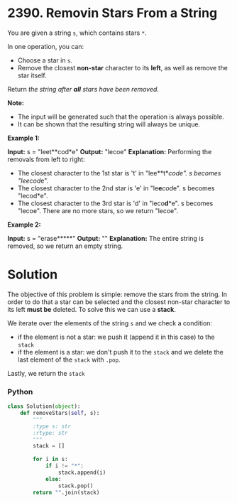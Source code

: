 # 2390. Removin Stars From a String

You are given a string  `s`, which contains stars  `*`.

In one operation, you can:

-   Choose a star in  `s`.
-   Remove the closest  **non-star**  character to its  **left**, as well as remove the star itself.

Return  _the string after  **all**  stars have been removed_.

**Note:**

-   The input will be generated such that the operation is always possible.
-   It can be shown that the resulting string will always be unique.

**Example 1:**

**Input:** s = "leet**cod*e"
**Output:** "lecoe"
**Explanation:** Performing the removals from left to right:
- The closest character to the 1st star is 't' in "lee**t****cod*e". s becomes "lee*cod*e".
- The closest character to the 2nd star is 'e' in "le**e***cod*e". s becomes "lecod*e".
- The closest character to the 3rd star is 'd' in "leco**d***e". s becomes "lecoe".
There are no more stars, so we return "lecoe".

**Example 2:**

**Input:** s = "erase*****"
**Output:** ""
**Explanation:** The entire string is removed, so we return an empty string.
# Solution
The objective of this problem is simple: remove the stars from the string. In order to do that a star can be selected and the closest non-star character to its left **must be** deleted.
To solve this we can use a **stack**.

We iterate over the elements of the string `s` and we check a condition:
- if the element is not a star: we push it (append it in this case) to the `stack`
- if the element is a star: we don't push it to the `stack` and we delete the last element of the `stack` with `.pop`.

Lastly, we return the `stack`

### Python

```python
class Solution(object):
    def removeStars(self, s):
        """
        :type s: str
        :rtype: str
        """
        stack = []
        
        for i in s:
            if i != "*":
                stack.append(i)
            else:
                stack.pop()
        return "".join(stack)
```
